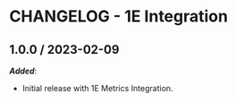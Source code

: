 # CHANGELOG - 1E Integration

## 1.0.0 / 2023-02-09

***Added***:

* Initial release with 1E Metrics Integration.

